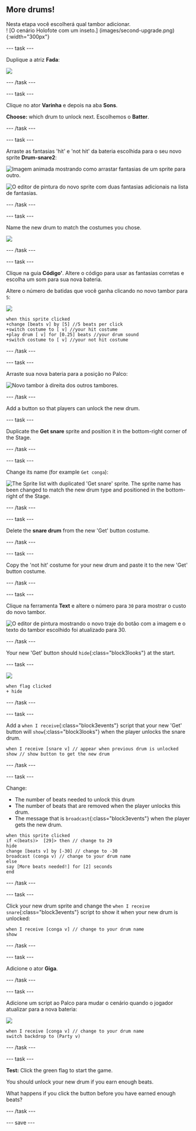 ## More drums!

<div style="display: flex; flex-wrap: wrap">
<div style="flex-basis: 200px; flex-grow: 1; margin-right: 15px;">
Nesta etapa você escolherá qual tambor adicionar.
</div>
<div>
! [O cenário Holofote com um inseto.] (images/second-upgrade.png) {:width="300px"}
</div>
</div>

--- task ---

Duplique a atriz **Fada**:

![](images/duplicate-snare-drum.png)

--- /task ---

--- task ---

Clique no ator **Varinha** e depois na aba **Sons**.

**Choose:** which drum to unlock next. Escolhemos o **Batter**.


--- /task ---

--- task ---

Arraste as fantasias 'hit' e 'not hit' da bateria escolhida para o seu novo sprite **Drum-snare2**:

![Imagem animada mostrando como arrastar fantasias de um sprite para outro.](images/drag-costumes.gif)

![O editor de pintura do novo sprite com duas fantasias adicionais na lista de fantasias.](images/drum-3-costumes.png)

--- /task ---

--- task ---

Name the new drum to match the costumes you chose.

![](images/drum-3-named.png)

--- /task ---

--- task ---

Clique na guia **Código'**. Altere o código para usar as fantasias corretas e escolha um som para sua nova bateria.

Altere o número de batidas que você ganha clicando no novo tambor para `5`:

![](images/drum-3-icon.png)

```blocks3
when this sprite clicked
+change [beats v] by [5] //5 beats per click
+switch costume to [ v] //your hit costume
+play drum [ v] for [0.25] beats //your drum sound
+switch costume to [ v] //your not hit costume
```

--- /task ---

--- task ---

Arraste sua nova bateria para a posição no Palco:

![Novo tambor à direita dos outros tambores.](images/drum-3-positioned.png)

--- /task ---

Add a button so that players can unlock the new drum.

--- task ---

Duplicate the **Get snare** sprite and position it in the bottom-right corner of the Stage.

--- /task ---

--- task ---

Change its name (for example `Get conga`):

![The Sprite list with duplicated 'Get snare' sprite. The sprite name has been changed to match the new drum type and positioned in the bottom-right of the Stage.](images/get-drum-3.png)

--- /task ---

--- task ---

Delete the **snare drum** from the new 'Get' button costume.

--- /task ---

--- task ---

Copy the 'not hit' costume for your new drum and paste it to the new 'Get' button costume.

--- /task ---

--- task ---

Clique na ferramenta **Text** e altere o número para `30` para mostrar o custo do novo tambor.

![O editor de pintura mostrando o novo traje do botão com a imagem e o texto do tambor escolhido foi atualizado para 30.](images/get-drum-copy.png)

--- /task ---

Your new 'Get' button should `hide`{:class="block3looks"} at the start.

--- task ---

![](images/get-drum-3-icon.png)

```blocks3
when flag clicked
+ hide
```

--- /task ---

--- task ---

Add a `when I receive`{:class="block3events"} script that your new 'Get' button will `show`{:class="block3looks"} when the player unlocks the snare drum.

```blocks3
when I receive [snare v] // appear when previous drum is unlocked
show // show button to get the new drum
```

--- /task ---

--- task ---

Change:
- The number of beats needed to unlock this drum
- The number of beats that are removed when the player unlocks this drum.
- The message that is `broadcast`{:class="block3events"} when the player gets the new drum.

```blocks3
when this sprite clicked
if <(beats)>  [29]> then // change to 29
hide
change [beats v] by [-30] // change to -30
broadcast (conga v) // change to your drum name
else
say [More beats needed!] for [2] seconds 
end
```

--- /task ---

--- task ---

Click your new drum sprite and change the `when I receive snare`{:class="block3events"} script to show it when your new drum is unlocked:

```blocks3
when I receive [conga v] // change to your drum name
show
```

--- /task ---

--- task ---

Adicione o ator **Giga**.

--- /task ---

--- task ---

Adicione um script ao Palco para mudar o cenário quando o jogador atualizar para a nova bateria:

![](images/stage-icon.png)

```blocks3
when I receive [conga v] // change to your drum name
switch backdrop to (Party v)
```

--- /task ---

--- task ---

**Test:** Click the green flag to start the game.

You should unlock your new drum if you earn enough beats.

What happens if you click the button before you have earned enough beats?

--- /task ---

--- save ---
